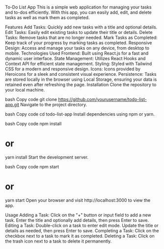 To-Do List App
This is a simple web application for managing your tasks and to-dos efficiently. With this app, you can easily add, edit, and delete tasks as well as mark them as completed.

Features
Add Tasks: Quickly add new tasks with a title and optional details.
Edit Tasks: Easily edit existing tasks to update their title or details.
Delete Tasks: Remove tasks that are no longer needed.
Mark Tasks as Completed: Keep track of your progress by marking tasks as completed.
Responsive Design: Access and manage your tasks on any device, from desktop to mobile.
Technologies Used
Frontend: Built using React.js for a fast and dynamic user interface.
State Management: Utilizes React Hooks and Context API for efficient state management.
Styling: Styled with Tailwind CSS for a modern and responsive design.
Icons: Icons provided by Heroicons for a sleek and consistent visual experience.
Persistence: Tasks are stored locally in the browser using Local Storage, ensuring your data is retained even after refreshing the page.
Installation
Clone the repository to your local machine.

bash
Copy code
git clone https://github.com/yourusername/todo-list-app.git
Navigate to the project directory.

bash
Copy code
cd todo-list-app
Install dependencies using npm or yarn.

bash
Copy code
npm install
# or
yarn install
Start the development server.

bash
Copy code
npm start
# or
yarn start
Open your browser and visit http://localhost:3000 to view the app.

Usage
Adding a Task: Click on the "+" button or input field to add a new task. Enter the title and optionally add details, then press Enter to save.
Editing a Task: Double-click on a task to enter edit mode. Update the title or details as needed, then press Enter to save.
Completing a Task: Click on the checkbox next to a task to mark it as completed.
Deleting a Task: Click on the trash icon next to a task to delete it permanently.
